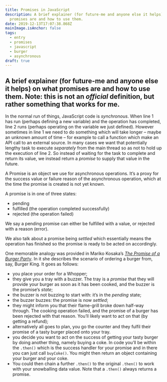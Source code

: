 ```yaml
---
title: Promises in JavaScript
description: A brief explainer (for future-me and anyone else it helps) on what
  promises are and how to use them.
date: 2019-12-13T17:07:38.868Z
mainImage.isAnchor: false
tags:
  - entry
  - promises
  - javascript
  - burger
  - asynchronous
draft: true
---
```

A brief explainer (for future-me and anyone else it helps) on what promises are and how to use them. Note: this is not an _official_ definition, but rather something that works for me.
---

In the normal run of things, JavaScript code is _synchronous_. When line 1 has run (perhaps defining a new variable) and the operation has completed, line 2 runs (perhaps operating on the variable we just defined). However sometimes in line 1 we need to do something which will take longer – maybe an unknown amount of time – for example to call a function which make an API call to an external source. In many cases we want that potentially lengthy task to execute _separately_ from the main thread so as not to hold up the execution of line 2. So instead of waiting for the task to complete and return its value, we instead return a _promise_ to supply that value in the future.

A Promise is an object we use for asynchronous operations. It’s a proxy for the success value or failure reason of the asynchronous operation, which at the time the promise is created is not yet known.

A promise is in one of three states:

- pending
- fulfilled (the operation completed successfully)
- rejected (the operation failed)

We say a pending promise can either be fulfilled with a value, or rejected with a reason (error).

We also talk about a promise being _settled_ which essentially means the operation has finished so the promise is ready to be acted on accordingly.

One memorable analogy was provided in Mariko Kosaka’s [_The Promise of a Burger Party_](https://web.archive.org/web/20190212114232/http://kosamari.com/notes/the-promise-of-a-burger-party). In it she describes the scenario of ordering a burger from, say, Burger King. It goes as follows:

- you place your order for a Whopper; 
- they give you a tray with a buzzer. The tray is a _promise_ that they will provide your burger as soon as it has been cooked, and the buzzer is the promise‘s _state_; 
- the buzzer is not buzzing to start with: it’s in the _pending_ state;
- the buzzer buzzes: the promise is now _settled_;
- they might inform you that their flame-grill broke down half-way through. The cooking operation failed, and the promise of a burger has been rejected with that reason. You’ll likely want to act on that (by getting a refund);
- alternatively all goes to plan, you go the counter and they fulfil their promise of a tasty burger placed onto your tray.
- you decide you want to act on the success of getting your tasty burger by doing another thing, namely buying a coke. In code you’ll be within the `.then()` which is the success handler for your promise and in there you can just call `buyCoke()`. You might then return an object containing your burger and your coke. 
- You could then chain a further `.then()` to the original `.then()` to work with your snowballing data value. Note that a `.then()` always returns a promise.
